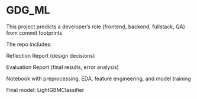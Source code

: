 # GDG_ML
This project predicts a developer’s role (frontend, backend, fullstack, QA) from commit footprints

The repo includes:

Reflection Report (design decisions)

Evaluation Report (final results, error analysis)

Notebook with preprocessing, EDA, feature engineering, and model training

Final model: LightGBMClassifier

